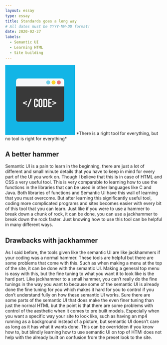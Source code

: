 ```yaml
---
layout: essay
type: essay
title: Standards goes a long way
# All dates must be YYYY-MM-DD format!
date: 2020-02-27
labels:
  - Semantic UI
  - Learning HTML 
  - Site building
---
```


<img class="ui tiny right spaced image" src="../images/standard.png">
*There is a right tool for everything, but no tool is right for everything*

## A better hammer
Semantic UI is a pain to learn in the beginning, there are just a lot of different and small minute details that you have to keep in mind for every part of the UI you work on. Though I believe that this is in case of HTML and CSS a very useful tool. This is very comparable to learning how to use the functions in the libraries that can be used in other languages like C and Java. Both libraries of functions and Semantic UI have this wall of learning that you must overcome. But after learning this significantly useful tool, coding more complicated programs and sites becomes easier with every bit of this tool that you can learn. Just like if you were to use a hammer to break down a chunk of rock, it can be done, you can use a jackhammer to break down the rock faster. Just knowing how to use this tool can be helpful in many different ways.

## Drawbacks with jackhammer
As I said before, the tools given like the semantic UI are like jackhammers if your coding was a normal hammer. These tools are helpful but there are some problems that come with this. Such as when making a menu at the top of the site, it can be done with the semantic UI. Making a general top menu is easy with this, but the fine tuning to what you want it to look like is the hard part. Like jackhammer to a small hammer, you can’t really do the fine tunings in the way you want to because some of the semantic UI is already done the fine tuning for you which makes it hard for you to control if you don’t understand fully on how these semantic UI works. Sure there are some parts of the semantic UI that does make the even finer tuning than just the normal HTML but the point is that there are some problems with control of the aesthetic when it comes to pre built models. Especially when you want a specific way your site to look like, such as having an mp4 running as a background instead of a picture, but semantic UI doesn’t care as long as it has what it wants done. This can be overridden if you know how to, but blindly learning how to use semantic UI on top of HTMl does not help with the already built on confusion from the preset look to the site.
